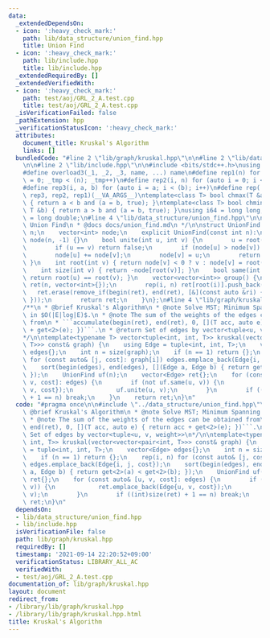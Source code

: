 ```yaml
---
data:
  _extendedDependsOn:
  - icon: ':heavy_check_mark:'
    path: lib/data_structure/union_find.hpp
    title: Union Find
  - icon: ':heavy_check_mark:'
    path: lib/include.hpp
    title: lib/include.hpp
  _extendedRequiredBy: []
  _extendedVerifiedWith:
  - icon: ':heavy_check_mark:'
    path: test/aoj/GRL_2_A.test.cpp
    title: test/aoj/GRL_2_A.test.cpp
  _isVerificationFailed: false
  _pathExtension: hpp
  _verificationStatusIcon: ':heavy_check_mark:'
  attributes:
    document_title: Kruskal's Algorithm
    links: []
  bundledCode: "#line 2 \"lib/graph/kruskal.hpp\"\n\n#line 2 \"lib/data_structure/union_find.hpp\"\
    \n\n#line 2 \"lib/include.hpp\"\n\n#include <bits/stdc++.h>\nusing namespace std;\n\
    #define overload3(_1, _2, _3, name, ...) name\n#define rep1(n) for (auto _tmp\
    \ = 0; _tmp < (n); _tmp++)\n#define rep2(i, n) for (auto i = 0; i < (n); i++)\n\
    #define rep3(i, a, b) for (auto i = a; i < (b); i++)\n#define rep(...) overload3(__VA_ARGS__,\
    \ rep3, rep2, rep1)(__VA_ARGS__)\ntemplate<class T> bool chmax(T &a, const T &b)\
    \ { return a < b and (a = b, true); }\ntemplate<class T> bool chmin(T &a, const\
    \ T &b) { return a > b and (a = b, true); }\nusing i64 = long long;\nusing f64\
    \ = long double;\n#line 4 \"lib/data_structure/union_find.hpp\"\n\n/**\n * @brief\
    \ Union Find\n * @docs docs/union_find.md\n */\n\nstruct UnionFind {\n    int\
    \ n;\n    vector<int> node;\n    explicit UnionFind(const int n):\n        n(n),\
    \ node(n, -1) {}\n    bool unite(int u, int v) {\n        u = root(u), v = root(v);\n\
    \        if (u == v) return false;\n        if (node[u] > node[v]) swap(u, v);\n\
    \        node[u] += node[v];\n        node[v] = u;\n        return true;\n   \
    \ }\n    int root(int v) { return node[v] < 0 ? v : node[v] = root(node[v]); }\n\
    \    int size(int v) { return -node[root(v)]; }\n    bool same(int u, int v) {\
    \ return root(u) == root(v); }\n    vector<vector<int>> group() {\n        vector\
    \ ret(n, vector<int>{});\n        rep(i, n) ret[root(i)].push_back(i);\n     \
    \   ret.erase(remove_if(begin(ret), end(ret), [&](const auto &ri) { return empty(ri);\
    \ }));\n        return ret;\n    }\n};\n#line 4 \"lib/graph/kruskal.hpp\"\n\n\
    /**\n * @brief Kruskal's Algorithm\n * @note Solve MST; Minimum Spanning Tree\
    \ in $O(|E|log|E)$.\n * @note The sum of the weights of the edges can be obtained\
    \ from\n * ```accumulate(begin(ret), end(ret), 0, [](T acc, auto e) { return acc\
    \ + get<2>(e); })```.\n * @return Set of edges by vector<tuple<u, v, weight>>\n\
    */\n\ntemplate<typename T> vector<tuple<int, int, T>> kruskal(vector<vector<pair<int,\
    \ T>>> const& graph) {\n    using Edge = tuple<int, int, T>;\n    vector<Edge>\
    \ edges{};\n    int n = size(graph);\n    if (n == 1) return {};\n    rep(i, n)\
    \ for (const auto& [j, cost]: graph[i]) edges.emplace_back(Edge{i, j, cost});\n\
    \    sort(begin(edges), end(edges), [](Edge a, Edge b) { return get<2>(a) < get<2>(b);\
    \ });\n    UnionFind uf(n);\n    vector<Edge> ret{};\n    for (const auto& [u,\
    \ v, cost]: edges) {\n        if (not uf.same(u, v)) {\n            ret.emplace_back(Edge{u,\
    \ v, cost});\n            uf.unite(u, v);\n        }\n        if ((int)size(ret)\
    \ + 1 == n) break;\n    }\n    return ret;\n}\n"
  code: "#pragma once\n\n#include \"../data_structure/union_find.hpp\"\n\n/**\n *\
    \ @brief Kruskal's Algorithm\n * @note Solve MST; Minimum Spanning Tree in $O(|E|log|E)$.\n\
    \ * @note The sum of the weights of the edges can be obtained from\n * ```accumulate(begin(ret),\
    \ end(ret), 0, [](T acc, auto e) { return acc + get<2>(e); })```.\n * @return\
    \ Set of edges by vector<tuple<u, v, weight>>\n*/\n\ntemplate<typename T> vector<tuple<int,\
    \ int, T>> kruskal(vector<vector<pair<int, T>>> const& graph) {\n    using Edge\
    \ = tuple<int, int, T>;\n    vector<Edge> edges{};\n    int n = size(graph);\n\
    \    if (n == 1) return {};\n    rep(i, n) for (const auto& [j, cost]: graph[i])\
    \ edges.emplace_back(Edge{i, j, cost});\n    sort(begin(edges), end(edges), [](Edge\
    \ a, Edge b) { return get<2>(a) < get<2>(b); });\n    UnionFind uf(n);\n    vector<Edge>\
    \ ret{};\n    for (const auto& [u, v, cost]: edges) {\n        if (not uf.same(u,\
    \ v)) {\n            ret.emplace_back(Edge{u, v, cost});\n            uf.unite(u,\
    \ v);\n        }\n        if ((int)size(ret) + 1 == n) break;\n    }\n    return\
    \ ret;\n}\n"
  dependsOn:
  - lib/data_structure/union_find.hpp
  - lib/include.hpp
  isVerificationFile: false
  path: lib/graph/kruskal.hpp
  requiredBy: []
  timestamp: '2021-09-14 22:20:52+09:00'
  verificationStatus: LIBRARY_ALL_AC
  verifiedWith:
  - test/aoj/GRL_2_A.test.cpp
documentation_of: lib/graph/kruskal.hpp
layout: document
redirect_from:
- /library/lib/graph/kruskal.hpp
- /library/lib/graph/kruskal.hpp.html
title: Kruskal's Algorithm
---
```

